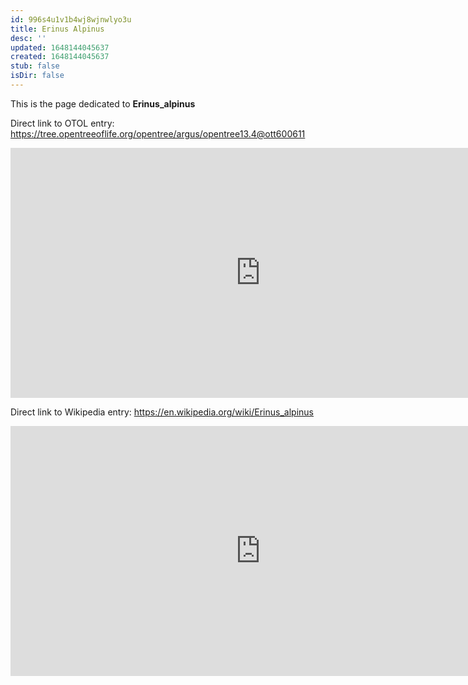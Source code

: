 ```yaml
---
id: 996s4u1v1b4wj8wjnwlyo3u
title: Erinus Alpinus
desc: ''
updated: 1648144045637
created: 1648144045637
stub: false
isDir: false
---
```

This is the page dedicated to **Erinus_alpinus**


Direct link to OTOL entry: https://tree.opentreeoflife.org/opentree/argus/opentree13.4@ott600611



<html>
    <body>
    <iframe src="https://tree.opentreeoflife.org/opentree/argus/opentree13.4@ott600611"
    width="800" height="400" frameborder="0" allowfullscreen> </iframe>
    </body>
</html>
    


Direct link to Wikipedia entry: https://en.wikipedia.org/wiki/Erinus_alpinus



<html>
    <body>
    <iframe src="https://en.wikipedia.org/wiki/Erinus_alpinus"
    width="800" height="400" frameborder="0" allowfullscreen> </iframe>
    </body>
</html>
    
